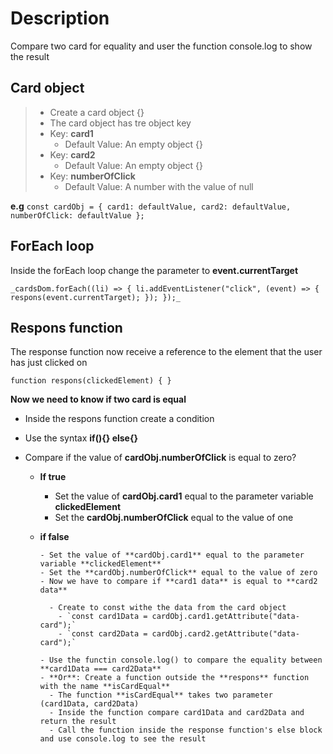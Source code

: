 # Description

Compare two card for equality and user the function console.log to show the result

## Card object

> - Create a card object {}
> - The card object has tre object key
> - Key: **card1**
>   - Default Value: An empty object {}
> - Key: **card2**
>   - Default Value: An empty object {}
> - Key: **numberOfClick**
>   - Default Value: A number with the value of null

**e.g** `const cardObj = { card1: defaultValue, card2: defaultValue, numberOfClick: defaultValue };`

## ForEach loop

Inside the forEach loop change the parameter to **event.currentTarget**

`_cardsDom.forEach((li) => { li.addEventListener("click", (event) => { respons(event.currentTarget); }); });_`

## Respons function

The response function now receive a reference to the element that the user has just clicked on

`function respons(clickedElement) { }`

**Now we need to know if two card is equal**

- Inside the respons function create a condition
- Use the syntax **if(){} else{}**
- Compare if the value of **cardObj.numberOfClick** is equal to zero?

  - **If true**
    - Set the value of **cardObj.card1** equal to the parameter variable **clickedElement**
    - Set the **cardObj.numberOfClick** equal to the value of one
  - **if false**

        - Set the value of **cardObj.card1** equal to the parameter variable **clickedElement**
        - Set the **cardObj.numberOfClick** equal to the value of zero
        - Now we have to compare if **card1 data** is equal to **card2 data**

          - Create to const withe the data from the card object
            - `const card1Data = cardObj.card1.getAttribute("data-card");`
            - `const card2Data = cardObj.card2.getAttribute("data-card");`

        - Use the functin console.log() to compare the equality between **card1Data === card2Data**
        - **Or**: Create a function outside the **respons** function with the name **isCardEqual**
          - The function **isCardEqual** takes two parameter (card1Data, card2Data)
          - Inside the function compare card1Data and card2Data and return the result
          - Call the function inside the response function's else block and use console.log to see the result
